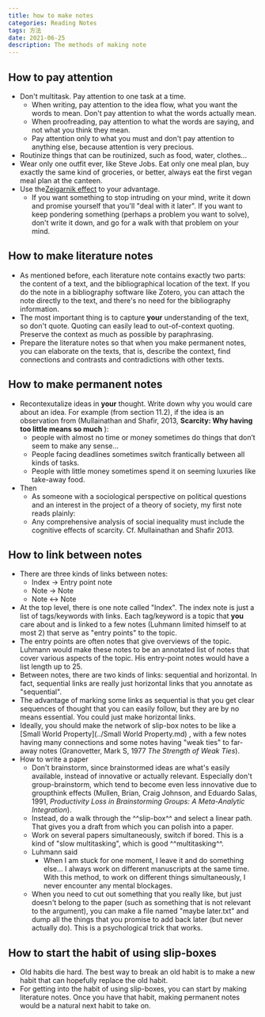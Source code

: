 ```yaml
---
title: how to make notes
categories: Reading Notes
tags: 方法
date: 2021-06-25
description: The methods of making note 
---
```


## How to pay attention

- Don't multitask. Pay attention to one task at a time.
  - When writing, pay attention to the idea flow, what you want the words to mean. Don't pay attention to what the words actually mean.
  - When proofreading, pay attention to what the words are saying, and not what you think they mean.
  - Pay attention only to what you must and don't pay attention to anything else, because attention is very precious.
- Routinize things that can be routinized, such as food, water, clothes...
- Wear only one outfit ever, like Steve Jobs. Eat only one meal plan, buy exactly the same kind of groceries, or better, always eat the first vegan meal plan at the canteen.
- Use the[Zeigarnik effect](https://en.wikipedia.org/wiki/Zeigarnik_effect) to your advantage.
  - If you want something to stop intruding on your mind, write it down and promise yourself that you'll "deal with it later". If you want to keep pondering something (perhaps a problem you want to solve), don't write it down, and go for a walk with that problem on your mind.

## How to make literature notes

- As mentioned before, each literature note contains exactly two parts: the content of a text, and the bibliographical location of the text. If you do the note in a bibliography software like Zotero, you can attach the note directly to the text, and there's no need for the bibliography information.
- The most important thing is to capture **your** understanding of the text, so don't quote. Quoting can easily lead to out-of-context quoting. Preserve the context as much as possible by paraphrasing.
- Prepare the literature notes so that when you make permanent notes, you can elaborate on the texts, that is, describe the context, find connections and contrasts and contradictions with other texts.

## How to make permanent notes

- Recontexutalize ideas in **your** thought. Write down why you would care about an idea. For example (from section 11.2), if the idea is an observation from (Mullainathan and Shafir, 2013,  __Scarcity: Why having too little means so much__ ):
  - people with almost no time or money sometimes do things that don’t seem to make any sense...
  - People facing deadlines sometimes switch frantically between all kinds of tasks.
  - People with little money sometimes spend it on seeming luxuries like take-away food.
- Then
  - As someone with a sociological perspective on political questions and an interest in the project of a theory of society, my first note reads plainly:
  - Any comprehensive analysis of social inequality must include the cognitive effects of scarcity. Cf. Mullainathan and Shafir 2013.

## How to link between notes

- There are three kinds of links between notes:
  - Index -> Entry point note
  - Note -> Note
  - Note <-> Note
- At the top level, there is one note called "Index". The index note is just a list of tags/keywords with links. Each tag/keyword is a topic that **you** care about and is linked to a few notes (Luhmann limited himself to at most 2) that serve as "entry points" to the topic.
- The entry points are often notes that give overviews of the topic. Luhmann would make these notes to be an annotated list of notes that cover various aspects of the topic. His entry-point notes would have a list length up to 25.
- Between notes, there are two kinds of links: sequential and horizontal. In fact, sequential links are really just horizontal links that you annotate as "sequential".
- The advantage of marking some links as sequential is that you get clear sequences of thought that you can easily follow, but they are by no means essential. You could just make horizontal links.
- Ideally, you should make the network of slip-box notes to be like a [Small World Property](../Small World Property.md) , with a few notes having many connections and some notes having "weak ties" to far-away notes (Granovetter, Mark S, 1977 _The Strength of Weak Ties_).
- How to write a paper
  - Don't brainstorm, since brainstormed ideas are what's easily available, instead of innovative or actually relevant. Especially don't group-brainstorm, which tend to become even less innovative due to groupthink effects (Mullen, Brian, Craig Johnson, and Eduardo Salas, 1991, _Productivity Loss in Brainstorming Groups: A Meta-Analytic Integration_).
  - Instead, do a walk through the ^^slip-box^^ and select a linear path. That gives you a draft from which you can polish into a paper.
  - Work on several papers simultaneously, switch if bored. This is a kind of "slow multitasking", which is good ^^multitasking^^.
  - Luhmann said
    - When I am stuck for one moment, I leave it and do something else... I always work on different manuscripts at the same time. With this method, to work on different things simultaneously, I never encounter any mental blockages.
  - When you need to cut out something that you really like, but just doesn't belong to the paper (such as something that is not relevant to the argument), you can make a file named "maybe later.txt" and dump all the things that you promise to add back later (but never actually do). This is a psychological trick that works.

## How to start the habit of using slip-boxes

- Old habits die hard. The best way to break an old habit is to make a new habit that can hopefully replace the old habit.
- For getting into the habit of using slip-boxes, you can start by making literature notes. Once you have that habit, making permanent notes would be a natural next habit to take on.
